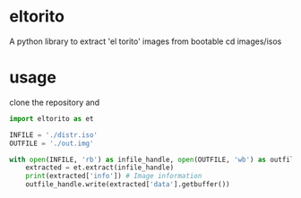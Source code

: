 eltorito
===

A python library to extract 'el torito' images from bootable cd images/isos

# usage

clone the repository and
```python
import eltorito as et

INFILE = './distr.iso'
OUTFILE = './out.img'

with open(INFILE, 'rb') as infile_handle, open(OUTFILE, 'wb') as outfile_handle:
	extracted = et.extract(infile_handle)
	print(extracted['info']) # Image information
	outfile_handle.write(extracted['data'].getbuffer())
```
